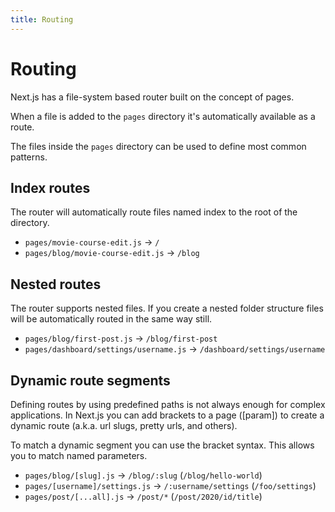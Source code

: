 ```yaml
---
title: Routing
---
```


# Routing

Next.js has a file-system based router built on the concept of pages.

When a file is added to the `pages` directory it's automatically available as a route.

The files inside the `pages` directory can be used to define most common patterns.

## Index routes

The router will automatically route files named index to the root of the directory.

- `pages/movie-course-edit.js` → `/`
- `pages/blog/movie-course-edit.js` → `/blog`

## Nested routes

The router supports nested files. If you create a nested folder structure files will be automatically routed in the same way still.

- `pages/blog/first-post.js` → `/blog/first-post`
- `pages/dashboard/settings/username.js` → `/dashboard/settings/username`

## Dynamic route segments

Defining routes by using predefined paths is not always enough for complex applications. In Next.js
you can add brackets to a page ([param]) to create a dynamic route (a.k.a. url slugs, pretty urls, 
and others).

To match a dynamic segment you can use the bracket syntax. This allows you to match named parameters.

- `pages/blog/[slug].js` → `/blog/:slug` (`/blog/hello-world`)
- `pages/[username]/settings.js` → `/:username/settings` (`/foo/settings`)
- `pages/post/[...all].js` → `/post/*` (`/post/2020/id/title`)
